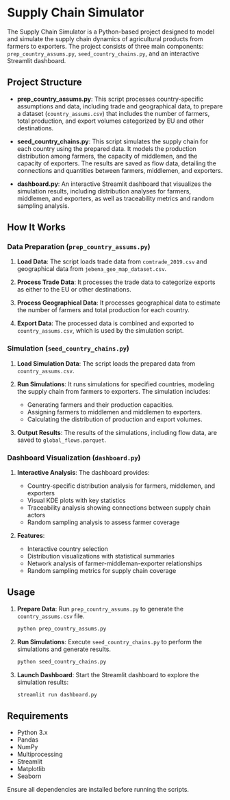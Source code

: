 # Supply Chain Simulator

The Supply Chain Simulator is a Python-based project designed to model and simulate the supply chain dynamics of agricultural products from farmers to exporters. The project consists of three main components: `prep_country_assums.py`, `seed_country_chains.py`, and an interactive Streamlit dashboard.

## Project Structure

- **prep_country_assums.py**: This script processes country-specific assumptions and data, including trade and geographical data, to prepare a dataset (`country_assums.csv`) that includes the number of farmers, total production, and export volumes categorized by EU and other destinations.

- **seed_country_chains.py**: This script simulates the supply chain for each country using the prepared data. It models the production distribution among farmers, the capacity of middlemen, and the capacity of exporters. The results are saved as flow data, detailing the connections and quantities between farmers, middlemen, and exporters.

- **dashboard.py**: An interactive Streamlit dashboard that visualizes the simulation results, including distribution analyses for farmers, middlemen, and exporters, as well as traceability metrics and random sampling analysis.

## How It Works

### Data Preparation (`prep_country_assums.py`)

1. **Load Data**: The script loads trade data from `comtrade_2019.csv` and geographical data from `jebena_geo_map_dataset.csv`.

2. **Process Trade Data**: It processes the trade data to categorize exports as either to the EU or other destinations.

3. **Process Geographical Data**: It processes geographical data to estimate the number of farmers and total production for each country.

4. **Export Data**: The processed data is combined and exported to `country_assums.csv`, which is used by the simulation script.

### Simulation (`seed_country_chains.py`)

1. **Load Simulation Data**: The script loads the prepared data from `country_assums.csv`.

2. **Run Simulations**: It runs simulations for specified countries, modeling the supply chain from farmers to exporters. The simulation includes:
   - Generating farmers and their production capacities.
   - Assigning farmers to middlemen and middlemen to exporters.
   - Calculating the distribution of production and export volumes.

3. **Output Results**: The results of the simulations, including flow data, are saved to `global_flows.parquet`.

### Dashboard Visualization (`dashboard.py`)

1. **Interactive Analysis**: The dashboard provides:
   - Country-specific distribution analysis for farmers, middlemen, and exporters
   - Visual KDE plots with key statistics
   - Traceability analysis showing connections between supply chain actors
   - Random sampling analysis to assess farmer coverage

2. **Features**:
   - Interactive country selection
   - Distribution visualizations with statistical summaries
   - Network analysis of farmer-middleman-exporter relationships
   - Random sampling metrics for supply chain coverage

## Usage

1. **Prepare Data**: Run `prep_country_assums.py` to generate the `country_assums.csv` file.
   ```bash
   python prep_country_assums.py
   ```

2. **Run Simulations**: Execute `seed_country_chains.py` to perform the simulations and generate results.
   ```bash
   python seed_country_chains.py
   ```

3. **Launch Dashboard**: Start the Streamlit dashboard to explore the simulation results:
   ```bash
   streamlit run dashboard.py
   ```

## Requirements

- Python 3.x
- Pandas
- NumPy
- Multiprocessing
- Streamlit
- Matplotlib
- Seaborn

Ensure all dependencies are installed before running the scripts.
